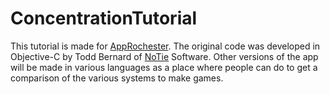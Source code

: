 # ConcentrationTutorial
This tutorial is made for <a href=http://approchester.com/ >AppRochester</a>.  The original code was developed in Objective-C by Todd Bernard of <a href=http://notie.com/>NoTie</a> Software.
Other versions of the app will be made in various languages as a place where people can do to get a comparison of the various systems to make games.
